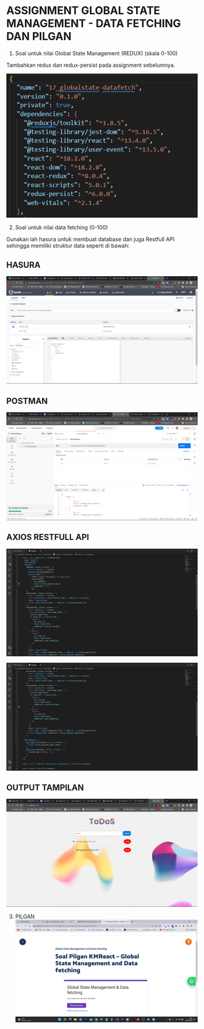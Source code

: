 # ASSIGNMENT GLOBAL STATE MANAGEMENT - DATA FETCHING DAN PILGAN

1. Soal untuk nilai Global State Management (REDUX) (skala 0-100)

Tambahkan redux dan redux-persist pada assignment sebelumnya.

![image](../screenshoots/redux%20&%20redux-persist.png)

2. Soal untuk nilai data fetching (0-100)

Gunakan lah hasura untuk membuat database dan juga Restfull API sehingga memiliki struktur data seperti di bawah:

## HASURA

![image](../screenshoots/hasura.png)

## POSTMAN

![image](../screenshoots/POSTMAN.png)

## AXIOS RESTFULL API

![image](../screenshoots/Axios%20API.png)

![image](../screenshoots/Axios%20API%202.png)

## OUTPUT TAMPILAN

![image](../screenshoots/ouput%20todos.png)

3. PILGAN
   ![image](../screenshoots/pilgan%20global%20state%20management%20and%20data%20fetching.png)
